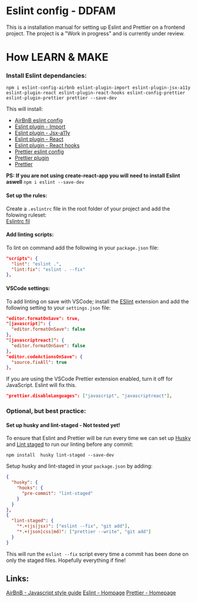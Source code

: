 Eslint config - DDFAM
===================  

This is a installation manual for setting up Eslint and Prettier on a frontend project. The project is a "Work in progress" and is currently under review.

# How LEARN & MAKE  

### Install Eslint dependancies:
```
npm i eslint-config-airbnb eslint-plugin-import eslint-plugin-jsx-a11y eslint-plugin-react eslint-plugin-react-hooks eslint-config-prettier eslint-plugin-prettier prettier --save-dev
```
This will install:
* [AirBnB eslint config](https://www.npmjs.com/package/eslint-config-airbnb "AirBnB eslint config - NPM package page")
* [Eslint plugin - Import](https://www.npmjs.com/package/eslint-plugin-import "Eslint plugin - Import - NPM package page")
* [Eslint plugin - Jsx-a11y](https://www.npmjs.com/package/eslint-plugin-jsx-a11y "Eslint plugin - Jsx-a11y - NPM package page")
* [Eslint plugin - React](https://www.npmjs.com/package/eslint-plugin-react "Eslint plugin - React - NPM package page")
* [Eslint plugin - React hooks](https://www.npmjs.com/package/eslint-plugin-react-hooks "Eslint plugin - React hooks - NPM package page")
* [Prettier eslint config](https://www.google.com "Prettier eslint config - NPM package page")
* [Prettier plugin](https://www.google.com "Prettier plugin - NPM package page")
* [Prettier](https://www.google.com "Prettier - NPM package page")

**PS: If you are not using create-react-app you will need to install Eslint aswell**
`npm i eslint --save-dev`

#### Set up the rules:
Create a `.eslintrc` file in the root folder of your project and add the folowing ruleset:<br/>
[Eslintrc fil](https://github.com/CapgeminiNorway/eslint-config-ddfam/blob/master/.eslintrc "CapgeminiNorway - Eslintrc fil")


#### Add linting scripts:
To lint on command add the following in your `package.json` file:
```JSON
"scripts": {
  "lint": "eslint .",
  "lint:fix": "eslint . --fix"
},
``` 

#### VSCode settings:
To add linting on save with VSCode; install the [ESlint](https://marketplace.visualstudio.com/items?itemName=dbaeumer.vscode-eslint "Eslint extension on Marketplace") extension and add the following setting to your `settings.json` file:
```JSON
"editor.formatOnSave": true,
"[javascript]": {
  "editor.formatOnSave": false
},
"[javascriptreact]": {
  "editor.formatOnSave": false
},
"editor.codeActionsOnSave": {
  "source.fixAll": true
},
```
If you are using the VSCode Prettier extension enabled, turn it off for JavaScript. Eslint will fix this.
```JSON
"prettier.disableLanguages": ["javascript", "javascriptreact"],
``` 

### Optional, but best practice:
#### Set up husky and lint-staged - Not tested yet!
To ensure that Eslint and Prettier will be run every time we can set up [Husky](https://www.npmjs.com/package/husky "Husky - NPM package page")  and [Lint staged](https://www.npmjs.com/package/lint-staged "Lint staged - NPM package page") to run our linting before any commit:
```
npm install  husky lint-staged --save-dev
```
Setup husky and lint-staged in your `package.json` by adding:
```JSON
{
  "husky": {
    "hooks": {
      "pre-commit": "lint-staged"
    }
  }
},
{
  "lint-staged": {
    "*.+(js|jsx)": ["eslint --fix", "git add"],
    "*.+(json|css|md)": ["prettier --write", "git add"]
  }
}
```
This will run the `eslint --fix` script every time a commit has been done on only the staged files. Hopefully everything if fine!

## Links:
[AirBnB - Javascript style guide](https://github.com/airbnb/javascript "Link to AirBnB - Javascript style guide")
[Eslint - Hompage](https://eslint.org/ "Link to Eslint homepage")
[Prettier - Homepage](https://prettier.io/ "Link to Prettier homepage")